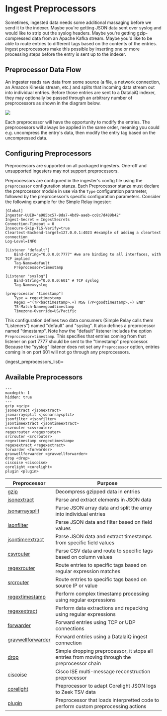 # Ingest Preprocessors

Sometimes, ingested data needs some additional massaging before we send it to the indexer. Maybe you're getting JSON data sent over syslog and would like to strip out the syslog headers. Maybe you're getting gzip-compressed data from an Apache Kafka stream. Maybe you'd like to be able to route entries to different tags based on the contents of the entries. Ingest preprocessors make this possible by inserting one or more processing steps before the entry is sent up to the indexer.

## Preprocessor Data Flow

An ingester reads raw data from some source (a file, a network connection, an Amazon Kinesis stream, etc.) and splits that incoming data stream out into individual entries. Before those entries are sent to a DatalaiQ indexer, they may optionally be passed through an arbitrary number of preprocessors as shown in the diagram below.

![](arch.png)

Each preprocessor will have the opportunity to modify the entries. The preprocessors will always be applied in the same order, meaning you could e.g. uncompress the entry's data, then modify the entry tag based on the uncompressed data.

## Configuring Preprocessors

Preprocessors are supported on all packaged ingesters.  One-off and unsupported ingesters may not support preprocessors.

Preprocessors are configured in the ingester's config file using the `preprocessor` configuration stanza.  Each Preprocessor stanza must declare the preprocessor module in use via the `Type` configuration parameter, followed by the preprocessor's specific configuration parameters. Consider the following example for the Simple Relay ingester:

```
[Global]
Ingester-UUID="e985bc57-8da7-4bd9-aaeb-cc8c7d489b42"
Ingest-Secret = IngestSecrets
Connection-Timeout = 0
Insecure-Skip-TLS-Verify=true
Cleartext-Backend-target=127.0.0.1:4023 #example of adding a cleartext connection
Log-Level=INFO

[Listener "default"]
	Bind-String="0.0.0.0:7777" #we are binding to all interfaces, with TCP implied
	Tag-Name=default
	Preprocessor=timestamp

[Listener "syslog"]
	Bind-String="0.0.0.0:601" # TCP syslog
	Tag-Name=syslog

[preprocessor "timestamp"]
	Type = regextimestamp
	Regex ="(?P<badtimestamp>.+) MSG (?P<goodtimestamp>.+) END"
	TS-Match-Name=goodtimestamp
	Timezone-Override=US/Pacific
```

This configuration defines two data consumers (Simple Relay calls them "Listeners") named "default" and "syslog". It also defines a preprocessor named "timestamp". Note how the "default" listener includes the option `Preprocessor=timestamp`. This specifies that entries coming from that listener on port 7777 should be sent to the "timestamp" preprocessor. Because the "syslog" listener does not set any `Preprocessor` option, entries coming in on port 601 will not go through any preprocessors.

(ingest_preprocessors_list)=
## Available Preprocessors

```{toctree}
---
maxdepth: 1
hidden: true
---
gzip <gzip>
jsonextract <jsonextract>
jsonarraysplit <jsonarraysplit>
jsonfilter <jsonfilter>
jsontimeextract <jsontimeextract>
csvrouter <csvrouter>
regexrouter <regexrouter>
srcrouter <srcrouter>
regextimestamp <regextimestamp>
regexextract <regexextract>
forwarder <forwarder>
gravwellforwarder <gravwellforwarder>
drop <drop>
ciscoise <ciscoise>
corelight <corelight>
plugin <plugin>
```

| Preprocessor | Purpose |
| -------------| -------- |
| [gzip](gzip) | Decompress gzipped data in entries |
| [jsonextract](jsonextract) | Parse and extract elements in JSON data |
| [jsonarraysplit](jsonarraysplit) | Parse JSON array data and split the array into individual entries |
| [jsonfilter](jsonfilter) | Parse JSON data and filter based on field values |
| [jsontimeextract](jsontimeextract) | Parse JSON data and extract timestamps from specific field values |
| [csvrouter](csvrouter) | Parse CSV data and route to specific tags based on column values |
| [regexrouter](regexrouter) | Route entries to specific tags based on regular expression matches |
| [srcrouter](srcrouter) | Route entries to specific tags based on source IP or value |
| [regextimestamp](regextimestamp) | Perform complex timestamp processing using regular expressions |
| [regexextract](regexextract) | Perform data extractions and repacking using regular expressions |
| [forwarder](forwarder) | Forward entries using TCP or UDP connections |
| [gravwellforwarder](gravwellforwarder) | Forward entries using a DatalaiQ ingest connection |
| [drop](drop) | Simple dropping preprocessor, it stops all entries from moving through the preprocessor chain |
| [ciscoise](ciscoise) | Cisco ISE multi-message reconstruction preprocessor |
| [corelight](corelight) | Preprocessor to adapt Corelight JSON logs to Zeek TSV data |
| [plugin](plugin) | Preprocessor that loads interpretted code to perform custom preprocessing actions |
